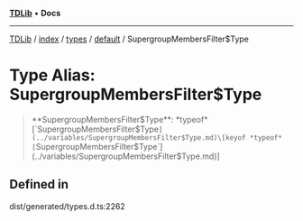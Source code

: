 [**TDLib**](../../../../../../README.md) • **Docs**

***

[TDLib](../../../../../../modules.md) / [index](../../../../../README.md) / [types](../../../README.md) / [default](../README.md) / SupergroupMembersFilter$Type

# Type Alias: SupergroupMembersFilter$Type

> **SupergroupMembersFilter$Type**: *typeof* [`SupergroupMembersFilter$Type`](../variables/SupergroupMembersFilter$Type.md)\[keyof *typeof* [`SupergroupMembersFilter$Type`](../variables/SupergroupMembersFilter$Type.md)\]

## Defined in

dist/generated/types.d.ts:2262
